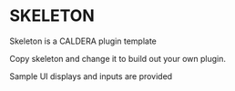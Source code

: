 # SKELETON

Skeleton is a CALDERA plugin template

Copy skeleton and change it to build out your own plugin.

Sample UI displays and inputs are provided

